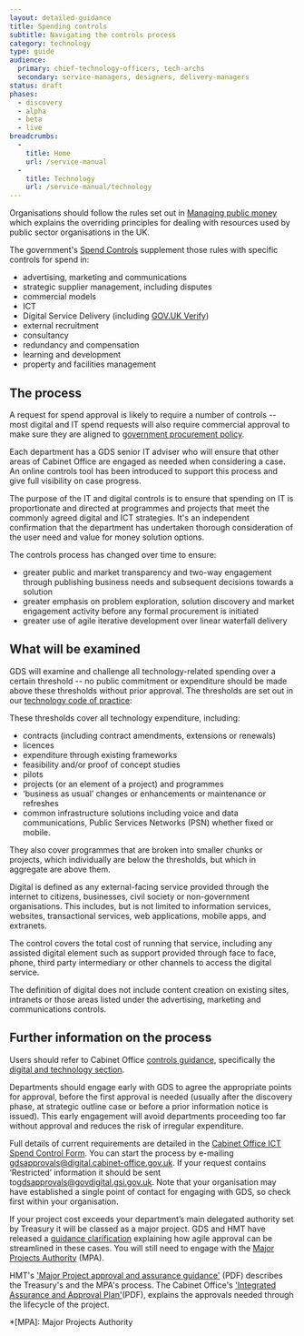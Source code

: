 ```yaml
---
layout: detailed-guidance
title: Spending controls
subtitle: Navigating the controls process
category: technology
type: guide
audience:
  primary: chief-technology-officers, tech-archs
  secondary: service-managers, designers, delivery-managers
status: draft
phases:
  - discovery
  - alpha
  - beta
  - live
breadcrumbs:
  -
    title: Home
    url: /service-manual
  -
    title: Technology
    url: /service-manual/technology
---
```


Organisations should follow the rules set out in [Managing public money](/government/publications/managing-public-money) which explains the overriding principles for dealing with resources used by public sector organisations in the UK.

The government's [Spend Controls](https://www.gov.uk/government/publications/cabinet-office-controls) supplement those rules with specific controls for spend in:

* advertising, marketing and communications
* strategic supplier management, including disputes
* commercial models
* ICT
* Digital Service Delivery (including [GOV.UK Verify](/service-manual/identity-assurance))
* external recruitment
* consultancy
* redundancy and compensation
* learning and development
* property and facilities management

## The process

A request for spend approval is likely to require a number of controls -- most digital and IT spend requests will also require commercial approval to make sure they are aligned to [government procurement policy](/government/collections/procurement-policy-notes).

Each department has a GDS senior IT adviser who will ensure that other areas of Cabinet Office are engaged as needed when considering a case. An online controls tool has been introduced to support this process and give full visibility on case progress.

The purpose of the IT and digital controls is to ensure that spending on IT is proportionate and directed at programmes and projects that meet the commonly agreed digital and ICT strategies. It's an independent confirmation that the department has undertaken thorough consideration of the user need and value for money solution options.

The controls process has changed over time to ensure:

* greater public and market transparency and two-way engagement through publishing business needs and subsequent decisions towards a solution
* greater emphasis on problem exploration, solution discovery and market engagement activity before any formal procurement is initiated
* greater use of agile iterative development over linear waterfall delivery

## What will be examined

GDS will examine and challenge all technology-related spending over a certain threshold -- no public commitment or expenditure should be made above these thresholds without prior approval. The thresholds are set out in our [technology code of practice](/service-manual/technology/code-of-practice):

These thresholds cover all technology expenditure, including:

- contracts (including contract amendments, extensions or renewals)
- licences
- expenditure through existing frameworks
- feasibility and/or proof of concept studies
- pilots
- projects (or an element of a project) and programmes
- ‘business as usual’ changes or enhancements or maintenance or refreshes
- common infrastructure solutions including voice and data communications, Public Services Networks (PSN) whether fixed or mobile.

They also cover programmes that are broken into smaller chunks or projects, which individually are below the thresholds, but which in aggregate are above them. 

Digital is defined as any external-facing service provided through the internet to citizens, businesses, civil society or non-government organisations.  This includes, but is not limited to information services, websites, transactional services, web applications, mobile apps, and extranets.

The control covers the total cost of running that service, including any assisted digital element such as support provided through face to face, phone, third party intermediary or other channels to access the digital service.

The definition of digital does not include content creation on existing sites, intranets or those areas listed under the advertising, marketing and communications controls.

## Further information on the process

Users should refer to Cabinet Office [controls guidance](https://www.gov.uk/government/publications/cabinet-office-controls/cabinet-office-controls-guidance-version-32), specifically the [digital and technology section](https://www.gov.uk/government/publications/cabinet-office-controls/cabinet-office-controls-guidance-version-32#digital-and-technology-including-id-assurance).

Departments should engage early with GDS to agree the appropriate points for approval, before the first approval is needed (usually after the discovery phase, at strategic outline case or before a prior information notice is issued).  This early engagement will avoid departments proceeding too far without approval and reduces the risk of irregular expenditure.

Full details of current requirements are detailed in the [Cabinet Office ICT Spend Control Form](https://www.gov.uk/government/publications/cabinet-office-controls).  You can start the process by e-mailing [gdsapprovals@digital.cabinet-office.gov.uk](mailto:gdsapprovals@digital.cabinet-office.gov.uk). If your request contains ‘Restricted’ information it should be sent to[gdsapprovals@govdigital.gsi.gov.uk](mailto:gdsapprovals@govdigital.gsi.gov.uk). Note that your organisation may have established a single point of contact for engaging with GDS, so check first within your organisation.

If your project cost exceeds your department’s main delegated authority set by Treasury it will be classed as a major project. GDS and HMT have released a [guidance clarification](https://www.gov.uk/government/publications/the-green-book-appraisal-and-evaluation-in-central-governent) explaining how agile approval can be streamlined in these cases. You will still need to engage with the [Major Projects Authority](https://www.gov.uk/government/groups/major-projects-authority) (MPA).

HMT's ['Major Project approval and assurance guidance'](/government/uploads/system/uploads/attachment_data/file/179763/major_projects_approvals_assurance_guidance.PDF.pdf) (PDF) describes the Treasury's and the MPA's process. The Cabinet Office's ['Integrated Assurance and Approval Plan'](https://www.gov.uk/government/uploads/system/uploads/attachment_data/file/61374/MPA_20Guidance.pdf)(PDF), explains the approvals needed through the lifecycle of the project.



*[MPA]: Major Projects Authority
